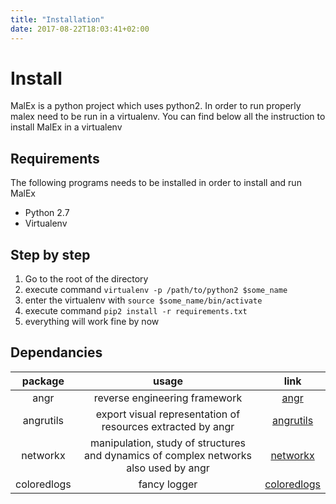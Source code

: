 ```yaml
---
title: "Installation"
date: 2017-08-22T18:03:41+02:00
---
```


# Install

MalEx is a python project which uses python2. In order to run properly malex need to be run in a virtualenv. You can find below all the instruction to install MalEx in a virtualenv

## Requirements

The following programs needs to be installed in order to install and run MalEx

* Python 2.7
* Virtualenv

## Step by step

1. Go to the root of the directory
2. execute command `virtualenv -p /path/to/python2 $some_name`
3. enter the virtualenv with `source $some_name/bin/activate`
4. execute command `pip2 install -r requirements.txt`
5. everything will work fine by now

## Dependancies

| package | usage | link |
| :---: | :---: | :---: |
| angr | reverse engineering framework | [angr](http://angr.io/)|
| angrutils | export visual representation of resources extracted by angr | [angrutils](https://github.com/axt/angr-utils)
| networkx | manipulation, study of structures and dynamics of complex networks also used by angr| [networkx](https://networkx.github.io/) |
| coloredlogs | fancy logger | [coloredlogs](https://coloredlogs.readthedocs.io/en/latest/)
